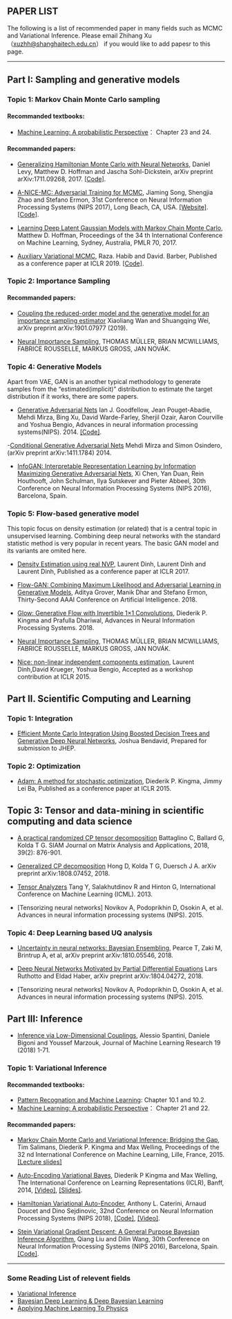 ## PAPER LIST

The following is a list of recommended paper in many fields such as MCMC and Variational Inference.
Please email Zhihang Xu （xuzhh@shanghaitech.edu.cn） if you would like to add papesr to this page.

---
## Part I:  Sampling and generative models

### Topic 1: Markov Chain Monte Carlo sampling

#### Recommanded textbooks: 
- [Machine Learning: A probabilistic Perspective](https://doc.lagout.org/science/Artificial%20Intelligence/Machine%20learning/Machine%20Learning_%20A%20Probabilistic%20Perspective%20%5BMurphy%202012-08-24%5D.pdf)： Chapter 23 and 24.

#### Recommanded papers: 
- [Generalizing Hamiltonian Monte Carlo with Neural Networks](https://arxiv.org/abs/1711.09268),
 Daniel Levy, Matthew D. Hoffman and Jascha Sohl-Dickstein, 
 arXiv preprint arXiv:1711.09268, 2017.
 [[Code]](https://github.com/brain-research/l2hmc).

- [A-NICE-MC: Adversarial Training for MCMC](https://arxiv.org/abs/1706.07561),
Jiaming Song, Shengjia Zhao and Stefano Ermon,
31st Conference on Neural Information Processing Systems (NIPS 2017), Long Beach, CA, USA.
[[Website]](https://ermongroup.github.io/blog/a-nice-mc/).
[[Code]](https://github.com/ermongroup/a-nice-mc).


- [Learning Deep Latent Gaussian Models with Markov Chain Monte Carlo](https://pdfs.semanticscholar.org/353a/6ac63ba0f30f7627cb01e4ba214acf3a256c.pdf),
Matthew D. Hoffman,
Proceedings of the 34 th International Conference on Machine
Learning, Sydney, Australia, PMLR 70, 2017.

- [Auxiliary Variational MCMC](https://openreview.net/pdf?id=r1NJqsRctX),
Raza. Habib and David. Barber,
Published as a conference paper at ICLR 2019.
[[Code]](https://github.com/AVMCMC/AuxiliaryVariationalMCMC).


### Topic 2: Importance Sampling 

#### Recommanded papers: 
- [Coupling the reduced-order model and the generative model for an importance sampling estimator](https://arxiv.org/pdf/1901.07977.pdf)
Xiaoliang Wan and Shuangqing Wei,
arXiv preprint arXiv:1901.07977 (2019).

- [Neural Importance Sampling](https://arxiv.org/pdf/1808.03856.pdf),
THOMAS MÜLLER, BRIAN MCWILLIAMS, FABRICE ROUSSELLE, MARKUS GROSS, JAN NOVÁK.


### Topic 4: Generative Models 
Apart from VAE, GAN is an another typical methodology to generate samples from the “estimated(implicit)” distribution to estimate the target distribution if it works, there are some papers.

- [Generative Adversarial Nets](https://papers.nips.cc/paper/5423-generative-adversarial-nets)
Ian J. Goodfellow, Jean Pouget-Abadie, Mehdi Mirza, Bing Xu, David Warde-Farley, Sherjil Ozair, Aaron Courville and Yoshua Bengio,
Advances in neural information processing systems(NIPS). 2014.
[[Code]](https://github.com/goodfeli/adversarial).

-[Conditional Generative Adversarial Nets](https://arxiv.org/abs/1411.1784)
Mehdi Mirza and Simon Osindero,
(arXiv preprint arXiv:1411.1784) 2014.

- [InfoGAN: Interpretable Representation Learning by Information Maximizing Generative Adversarial Nets](https://papers.nips.cc/paper/6399-infogan-interpretable-representation-learning-by-information-maximizing-generative-adversarial-nets.pdf),
Xi Chen, Yan Duan, Rein Houthooft, John Schulman, Ilya Sutskever and Pieter Abbeel,
30th Conference on Neural Information Processing Systems (NIPS 2016), Barcelona, Spain.

###  Topic 5:  Flow-based generative model
This topic focus on density estimation (or related) that is a central topic in unsupervised learning. Combining deep neural networks with the standard statistic method is very popular in recent years. The basic GAN model and its variants are omited here.

- [Density Estimation using real NVP](https://arxiv.org/pdf/1605.08803.pdf),
Laurent Dinh, Laurent Dinh and Laurent Dinh,
Published as a conference paper at ICLR 2017.

- [Flow-GAN: Combining Maximum Likelihood and Adversarial Learning in
Generative Models](https://arxiv.org/pdf/1705.08868.pdf),
Aditya Grover, Manik Dhar and Stefano Ermon,
Thirty-Second AAAI Conference on Artificial Intelligence. 2018.

- [Glow: Generative Flow with Invertible 1×1 Convolutions](https://papers.nips.cc/paper/8224-glow-generative-flow-with-invertible-1x1-convolutions.pdf),
Diederik P. Kingma and Prafulla Dhariwal,
Advances in Neural Information Processing Systems. 2018.

- [Neural Importance Sampling](https://arxiv.org/pdf/1808.03856.pdf),
THOMAS MÜLLER, BRIAN MCWILLIAMS, FABRICE ROUSSELLE, MARKUS GROSS, JAN NOVÁK.

- [Nice: non-linear independent components estimation](https://arxiv.org/pdf/1410.8516.pdf),
Laurent Dinh,David Krueger, Yoshua Bengio,
Accepted as a workshop contribution at ICLR 2015.

## Part II. Scientific Computing and Learning

### Topic 1: Integration
- [Efficient Monte Carlo Integration Using Boosted Decision Trees and Generative Deep Neural Networks](https://arxiv.org/pdf/1707.00028.pdf),
Joshua Bendavid,
Prepared for submission to JHEP.

### Topic 2: Optimization
- [Adam: A method for stochastic optimization](https://arxiv.org/pdf/1412.6980.pdf),
Diederik P. Kingma, Jimmy Lei Ba,
Published as a conference paper at ICLR 2015.

## Topic 3: Tensor and data-mining in scientific computing and data science
- [A practical randomized CP tensor decomposition](https://epubs.siam.org/doi/pdf/10.1137/17M1112303)
Battaglino C, Ballard G, Kolda T G.
SIAM Journal on Matrix Analysis and Applications, 2018, 39(2): 876-901.

- [Generalized CP decomposition](https://arxiv.org/pdf/1808.07452.pdf)
Hong D, Kolda T G, Duersch J A.
arXiv preprint arXiv:1808.07452, 2018.

- [Tensor Analyzers](http://www.cs.toronto.edu/~fritz/absps/ta.pdf)
Tang Y, Salakhutdinov R and Hinton G,
International Conference on Machine Learning (ICML). 2013.

- [Tensorizing neural networks]
Novikov A, Podoprikhin D, Osokin A, et al.
Advances in neural information processing systems (NIPS). 2015.

### Topic 4: Deep Learning based UQ analysis 

- [Uncertainty in neural networks: Bayesian Ensembling](https://arxiv.org/pdf/1810.05546.pdf),
Pearce T, Zaki M, Brintrup A, et al,
arXiv preprint arXiv:1810.05546, 2018.

- [Deep Neural Networks Motivated by Partial Differential Equations]()
Lars Ruthotto and Eldad Haber,
arXiv preprint arXiv:1804.04272, 2018.

- [Tensorizing neural networks]
Novikov A, Podoprikhin D, Osokin A, et al.
Advances in neural information processing systems (NIPS). 2015.


## Part III: Inference 

- [Inference via Low-Dimensional Couplings](http://www.jmlr.org/papers/volume19/17-747/17-747.pdf),
Alessio Spantini, Daniele Bigoni and Youssef Marzouk,
Journal of Machine Learning Research 19 (2018) 1-71.

### Topic 1: Variational Inference

#### Recommanded textbooks: 
- [Pattern Recognation and Machine Learning](http://users.isr.ist.utl.pt/~wurmd/Livros/school/Bishop%20-%20Pattern%20Recognition%20And%20Machine%20Learning%20-%20Springer%20%202006.pdf): Chapter 10.1 and 10.2.
- [Machine Learning: A probabilistic Perspective](https://doc.lagout.org/science/Artificial%20Intelligence/Machine%20learning/Machine%20Learning_%20A%20Probabilistic%20Perspective%20%5BMurphy%202012-08-24%5D.pdf)： Chapter 21 and 22.

#### Recommanded papers: 
- [Markov Chain Monte Carlo and Variational Inference:
Bridging the Gap](http://proceedings.mlr.press/v37/salimans15.pdf),
Tim Salimans, Diederik P. Kingma and Max Welling,
Proceedings of the 32 nd International Conference on Machine
Learning, Lille, France, 2015.
[[Lecture slides]](http://videolectures.net/site/normal_dl/tag=1005141/icml2015_salimans_variational_inference_01.pdf)

- [Auto-Encoding Variational Bayes](https://arxiv.org/abs/1312.6114),
Diederik P Kingma and Max Welling,
The International Conference on Learning Representations (ICLR), Banff, 2014,
[[Video]](https://www.youtube.com/watch?v=rjZL7aguLAs),
[[Slides]](https://www.slideshare.net/mehdidc/auto-encodingvariationalbayes-54478304).

- [Hamiltonian Variational Auto-Encoder](https://arxiv.org/abs/1805.11328),
Anthony L. Caterini, Arnaud Doucet and Dino Sejdinovic,
32nd Conference on Neural Information Processing Systems (NIPS 2018),
[[Code]](https://github.com/anthonycaterini/hvae-nips),
[[Video]](https://www.youtube.com/watch?v=MD1CFKTu9U4).

- [Stein Variational Gradient Descent: A General
Purpose Bayesian Inference Algorithm](https://papers.nips.cc/paper/6338-stein-variational-gradient-descent-a-general-purpose-bayesian-inference-algorithm.pdf),
Qiang Liu and Dilin Wang,
30th Conference on Neural Information Processing Systems (NIPS 2016), Barcelona, Spain.
[[Code]](https://github.com/DartML/Stein-Variational-Gradient-Descent).




---
### Some Reading List of relevent fields
- [Variational Inference](http://www.statslab.cam.ac.uk/~sp825/vi.html)
- [Bayesian Deep Learning & Deep Bayesian Learning](https://github.com/CW-Huang/BDL-Reading-List/blob/master/index.md)
- [Applying Machine Learning To Physics](https://physicsml.github.io/pages/papers.html)


